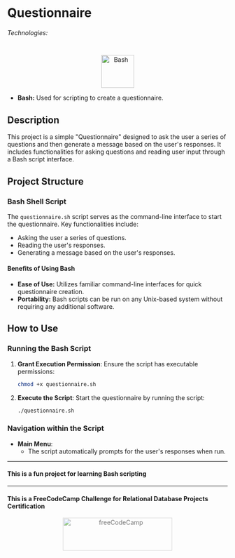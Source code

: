 # Questionnaire

###### Technologies:
<p align="center">
<img src="https://img.icons8.com/color/75/000000/console.png" width="75" height="75" alt="Bash" style="margin: 10px 15px 0 15px;" />
</p>

- **Bash:** Used for scripting to create a questionnaire.

## Description

This project is a simple "Questionnaire" designed to ask the user a series of questions and then generate a message based on the user's responses. It includes functionalities for asking questions and reading user input through a Bash script interface.

## Project Structure

### Bash Shell Script

The `questionnaire.sh` script serves as the command-line interface to start the questionnaire. Key functionalities include:

- Asking the user a series of questions.
- Reading the user's responses.
- Generating a message based on the user's responses.

#### Benefits of Using Bash

- **Ease of Use:** Utilizes familiar command-line interfaces for quick questionnaire creation.
- **Portability:** Bash scripts can be run on any Unix-based system without requiring any additional software.

## How to Use

### Running the Bash Script

1. **Grant Execution Permission**: Ensure the script has executable permissions:
   ```bash
   chmod +x questionnaire.sh
   ```

2. **Execute the Script**: Start the questionnaire by running the script:
   ```bash
   ./questionnaire.sh
   ```

### Navigation within the Script

- **Main Menu**:
  - The script automatically prompts for the user's responses when run.

---
#### This is a fun project for learning Bash scripting
---
#### This is a FreeCodeCamp Challenge for Relational Database Projects Certification

<p align="center">
<img src="https://cdn.freecodecamp.org/platform/universal/fcc_primary.svg" width="250" height="75" alt="freeCodeCamp" style="margin: 0 15px; opacity: 0.6" />
</p>
